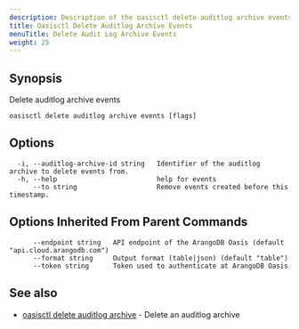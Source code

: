 ```yaml
---
description: Description of the oasisctl delete auditlog archive events command
title: Oasisctl Delete Auditlog Archive Events
menuTitle: Delete Audit Log Archive Events
weight: 25
---
```

## Synopsis
Delete auditlog archive events

```
oasisctl delete auditlog archive events [flags]
```

## Options
```
  -i, --auditlog-archive-id string   Identifier of the auditlog archive to delete events from.
  -h, --help                         help for events
      --to string                    Remove events created before this timestamp.
```

## Options Inherited From Parent Commands
```
      --endpoint string   API endpoint of the ArangoDB Oasis (default "api.cloud.arangodb.com")
      --format string     Output format (table|json) (default "table")
      --token string      Token used to authenticate at ArangoDB Oasis
```

## See also
* [oasisctl delete auditlog archive](delete-auditlog-archive.md)	 - Delete an auditlog archive

